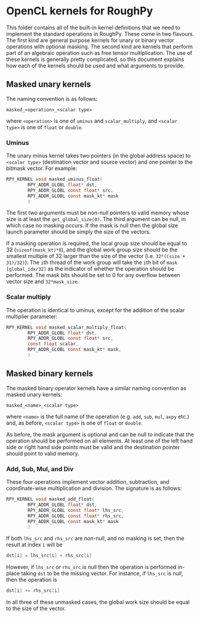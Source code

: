 # OpenCL kernels for RoughPy
This folder contains all of the built-in kernel definitions that we need to 
implement the standard operations in RoughPy.
These come in two flavours.
The first kind are general purpose kernels for unary or binary vector 
operations 
with optional masking.
The second kind are kernels that perform part of an algebraic operation such 
as free tensor multiplication.
The use of these kernels is generally pretty complicated, so this document 
explains how each of the kernels should be used and what arguments to provide.


## Masked unary kernels
The naming convention is as follows:
```
masked_<operation>_<scalar type>
```
where `<operation>` is one of `uminus` and `scalar_multiply`, and `<scalar 
type>` is one of `float` or `double`.

### Uminus
The unary minus kernel takes two pointers (in the global address space) to 
`<scalar type>` (destination vector and source vector) and one pointer to 
the bitmask vector.
For example:
```c
RPY_KERNEL void masked_uminus_float(
        RPY_ADDR_GLOBL float* dst,
        RPY_ADDR_GLOBL const float* src,
        RPY_ADDR_GLOBL const mask_kt* mask
        )
```
The first two arguments must be non-null pointers to valid memory whose size 
is at least the `get_global_size(0)`.
The third argument can be null, in which case no masking occurs.
If the mask is null then the global size launch parameter should be simply 
the size of the vectors.

If a masking operation is required, the local group size should be equal to 
32 (`sizeof(mask_kt)*8`), and the global work group size should be the 
smallest multiple of 32 larger than the size of the vector (i.e. `32*((size + 
31)/32)`).
The `i`th thread of the work group will take the `i`th bit of `mask
[global_idx/32]` as the indicator of whether the operation should be performed.
The mask bits should be set to 0 for any overflow between vector size and 
`32*mask_size`.

### Scalar multiply
The operation is identical to uminus, except for the addition of the scalar 
multiplier parameter:
```c
RPY_KERNEL void masked_scalar_multiply_float(
        RPY_ADDR_GLOBL float* dst,
        RPY_ADDR_GLOBL const float* src,
        const float scalar,
        RPY_ADDR_GLOBL const mask_kt* mask,
        )
```


## Masked binary kernels
The masked binary operator kernels have a similar naming convention as masked 
unary kernels:
```
masked_<name>_<scalar type>
```
where `<name>` is the full name of the operation (e.g. `add`, `sub`, `mul`, 
`axpy` etc.) and, as before, `<scalar type>` is one of `float` or `double`.

As before, the mask argument is optional and can be null to indicate that 
the operation should be performed on all elements.
At least one of the left hand side or right hand side points must be valid 
and the destination pointer should point to valid memory.

### Add, Sub, Mul, and Div
These four operations implement vector addition, subtraction, and 
coordinate-wise multiplication and division.
The signature is as follows:
```c
RPY_KERNEL void masked_add_float(
        RPY_ADDR_GLOBL float* dst,
        RPY_ADDR_GLOBL const float* lhs_src,
        RPY_ADDR_GLOBL const float* rhs_src,
        RPY_ADDR_GLOBL const mask_kt* mask
        )
```
If both `lhs_src` and `rhs_src` are non-null, and no masking is set, then the 
result at index `i` 
will be
```c
dst[i] = lhs_src[i] + rhs_src[i]
```
However, if `lhs_src` or `rhs_src` is null then the operation is performed 
in-place taking `dst` to be the missing vector.
For instance, if `lhs_src` is null, then the operation is
```c
dst[i] += rhs_src[i]
```
In all three of these unmasked cases, the global work size should be equal 
to the size of the vector.

